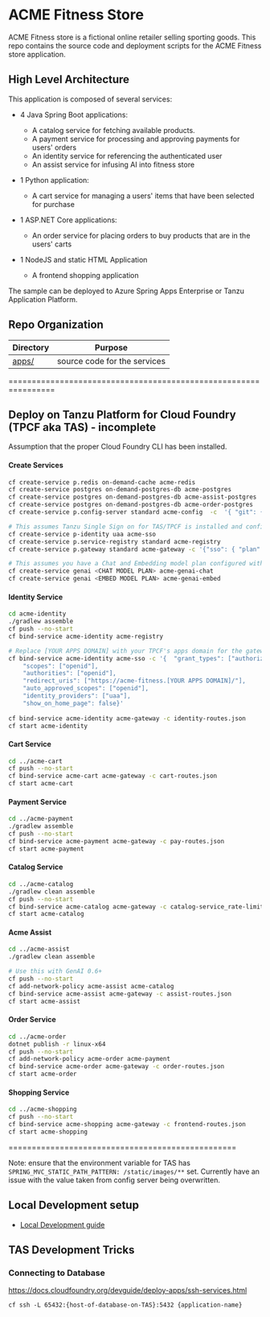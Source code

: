 # ACME Fitness Store

ACME Fitness store is a fictional online retailer selling sporting goods. This repo contains the source code and deployment scripts for the ACME Fitness store application.

## High Level Architecture

This application is composed of several services:

* 4 Java Spring Boot applications:
  * A catalog service for fetching available products. 
  * A payment service for processing and approving payments for users' orders
  * An identity service for referencing the authenticated user
  * An assist service for infusing AI into fitness store

* 1 Python application:
  * A cart service for managing a users' items that have been selected for purchase

* 1 ASP.NET Core applications:
  * An order service for placing orders to buy products that are in the users' carts

* 1 NodeJS and static HTML Application
  * A frontend shopping application

The sample can be deployed to Azure Spring Apps Enterprise or Tanzu Application Platform. 

## Repo Organization

| Directory                                                        | Purpose |
| ---------------------------------------------------------------- | ------------- |
| [apps/](./apps)                                                   | source code for the services  |

================================================================
## Deploy on Tanzu Platform for Cloud Foundry (TPCF aka TAS) - incomplete

Assumption that the proper Cloud Foundry CLI has been installed.

#### Create Services
```bash
cf create-service p.redis on-demand-cache acme-redis 
cf create-service postgres on-demand-postgres-db acme-postgres
cf create-service postgres on-demand-postgres-db acme-assist-postgres
cf create-service postgres on-demand-postgres-db acme-order-postgres       
cf create-service p.config-server standard acme-config  -c  '{ "git": { "uri": "https://github.com/svrc/acme-fitness-store-config" }}'

# This assumes Tanzu Single Sign on for TAS/TPCF is installed and configured against UAA.  You can also use other identity providers if you change the plan and binding below.
cf create-service p-identity uaa acme-sso   
cf create-service p.service-registry standard acme-registry  
cf create-service p.gateway standard acme-gateway -c '{"sso": { "plan": "uaa", "scopes": ["openid", "profile", "email"] }, "host": "acme-fitness" ,"cors": { "allowed-origins": [ "*" ] }}'

# This assumes you have a Chat and Embedding model plan configured with GenAI for Tanzu Platform v0.6+
cf create-service genai <CHAT MODEL PLAN> acme-genai-chat
cf create-service genai <EMBED MODEL PLAN> acme-genai-embed
```

#### Identity Service
```bash
cd acme-identity
./gradlew assemble
cf push --no-start
cf bind-service acme-identity acme-registry

# Replace [YOUR APPS DOMAIN] with your TPCF's apps domain for the gateway
cf bind-service acme-identity acme-sso -c '{  "grant_types": ["authorization_code"],
    "scopes": ["openid"],
    "authorities": ["openid"],
    "redirect_uris": ["https://acme-fitness.[YOUR APPS DOMAIN]/"],
    "auto_approved_scopes": ["openid"],
    "identity_providers": ["uaa"],
    "show_on_home_page": false}'
 
cf bind-service acme-identity acme-gateway -c identity-routes.json
cf start acme-identity

```
#### Cart Service
```bash
cd ../acme-cart
cf push --no-start
cf bind-service acme-cart acme-gateway -c cart-routes.json
cf start acme-cart
```

#### Payment Service
```bash
cd ../acme-payment
./gradlew assemble
cf push --no-start
cf bind-service acme-payment acme-gateway -c pay-routes.json
cf start acme-payment
```

#### Catalog Service
```bash
cd ../acme-catalog
./gradlew clean assemble
cf push --no-start
cf bind-service acme-catalog acme-gateway -c catalog-service_rate-limit.json
cf start acme-catalog
```

#### Acme Assist
```bash
cd ../acme-assist
./gradlew clean assemble

# Use this with GenAI 0.6+
cf push --no-start 
cf add-network-policy acme-assist acme-catalog
cf bind-service acme-assist acme-gateway -c assist-routes.json
cf start acme-assist
```

#### Order Service
```bash
cd ../acme-order
dotnet publish -r linux-x64
cf push --no-start
cf add-network-policy acme-order acme-payment
cf bind-service acme-order acme-gateway -c order-routes.json
cf start acme-order
```

#### Shopping Service
```bash
cd ../acme-shopping
cf push --no-start
cf bind-service acme-shopping acme-gateway -c frontend-routes.json
cf start acme-shopping
```
=================================================

Note: ensure that the environment variable for TAS has 
`SPRING_MVC_STATIC_PATH_PATTERN: /static/images/**` set.  Currently have an issue with the value taken from config server being overwritten.

## Local Development setup
- [Local Development guide](local-development/README.md)

## TAS Development Tricks

### Connecting to Database

https://docs.cloudfoundry.org/devguide/deploy-apps/ssh-services.html

`cf ssh -L 65432:{host-of-database-on-TAS}:5432 {application-name}`

